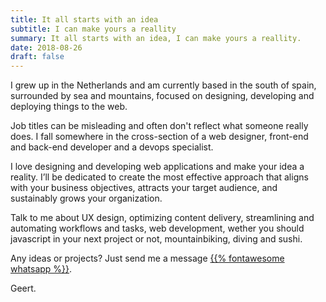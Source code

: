 ```yaml
---
title: It all starts with an idea
subtitle: I can make yours a reallity
summary: It all starts with an idea, I can make yours a reallity.
date: 2018-08-26
draft: false
---
```


I grew up in the Netherlands and am currently based in the south of spain,
surrounded by sea and mountains, focused on designing, developing and
deploying things to the web.

Job titles can be misleading and often don't reflect what someone really
does. I fall somewhere in the cross-section of a web designer, front-end
and back-end developer and a devops specialist.

I love designing and developing web applications and make your idea a reality.
I’ll be dedicated to create the most effective approach that aligns with your
business objectives, attracts your target audience, and sustainably grows your
organization.

Talk to me about UX design, optimizing content delivery, streamlining and
automating workflows and tasks, web development, wether you should javascript
in your next project or not, mountainbiking, diving and sushi.

Any ideas or projects? Just send me a message
<a href="https://wa.me/34673288434" aria-label="WhatsApp">{{% fontawesome whatsapp %}}</a>.

Geert.
